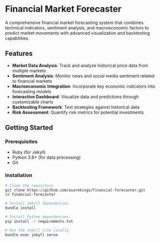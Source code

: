 # Financial Market Forecaster

A comprehensive financial market forecasting system that combines technical indicators, sentiment analysis, and macroeconomic factors to predict market movements with advanced visualization and backtesting capabilities.

## Features

- **Market Data Analysis**: Track and analyze historical price data from multiple markets
- **Sentiment Analysis**: Monitor news and social media sentiment related to financial markets
- **Macroeconomic Integration**: Incorporate key economic indicators into forecasting models
- **Interactive Dashboard**: Visualize data and predictions through customizable charts
- **Backtesting Framework**: Test strategies against historical data
- **Risk Assessment**: Quantify risk metrics for potential investments

## Getting Started

### Prerequisites

- Ruby (for Jekyll)
- Python 3.8+ (for data processing)
- Git

### Installation

```bash
# Clone the repository
git clone https://github.com/asarekings/financial-forecaster.git
cd financial-forecaster

# Install Jekyll dependencies
bundle install

# Install Python dependencies
pip install -r requirements.txt

# Run the Jekyll site locally
bundle exec jekyll serve
